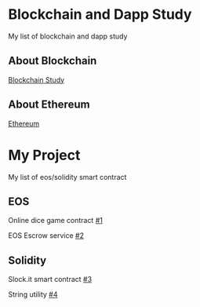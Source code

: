 # Blockchain and Dapp Study
My list of blockchain and dapp study

## About Blockchain
[Blockchain Study](Blockchain)

## About Ethereum
[Ethereum](Ethereum)

# My Project
My list of eos/solidity smart contract

## EOS
Online dice game contract [#1](https://github.com/net-on/onlinedice)

EOS Escrow service [#2](https://github.com/net-on/eosescrowapp)

## Solidity
Slock.it smart contract [#3](https://github.com/net-on/smart-contract)

String utility [#4](https://github.com/net-on/solidity-stringutils)

